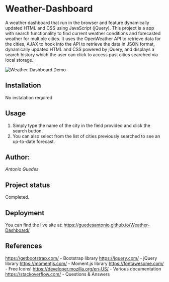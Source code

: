 # Weather-Dashboard
A weather dashboard that run in the browser and feature dynamically updated HTML and CSS using JavaScript (jQuery). This project is a app with search functionality to find current weather conditions and forecasted weather for multiple cities. It uses the OpenWeather API to retrieve data for the cities, AJAX to hook into the API to retrieve the data in JSON format, dynamically updated HTML and CSS powered by jQuery, and displays a search history which the user can click to access past cities searched via local storage.

![Weather-Dashboard Demo](./06-server-side-apis-homework-demo.png)

## Installation
No instalation required

## Usage
1. Simply type the name of the city in the field provided and click the search button.
2. You can also select from the list of cities previously searched to see an up-to-date forecast.

## Author:
 _Antonio Guedes_ 

## Project status
Completed.

## Deployment
You can find the live site at: https://guedesantonio.github.io/Weather-Dashboard/

## References
https://getbootstrap.com/ - Bootstrap library
https://jquery.com/ - jQuery library
https://momentjs.com/ - Moment.js library
https://fontawesome.com/ - Free Icons!
https://developer.mozilla.org/en-US/ - Various documentation
https://stackoverflow.com/ - Questions & Answers
